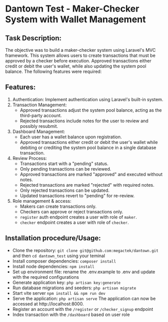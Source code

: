 # Dantown Test - Maker-Checker System with Wallet Management

 ## Task Description:
 The objective was to build a maker-checker system using Laravel's MVC framework. This system allows users to create transactions that must be approved by a checker before execution. Approved transactions either credit or debit the user's wallet, while also updating the system pool balance. The following features were required:

 ## Features:
 1. Authentication: Implement authentication using Laravel's built-in system.
 2. Transaction Management:
    - Approved transactions adjust the system pool balance, acting as the third-party account.
    - Rejected transactions include notes for the user to review and possibly resubmit.
 3. Dashboard Management:
    - Each user has a wallet balance upon registration.
    - Approved transactions either credit or debit the user's wallet while debiting or crediting the system pool balance in a single database transaction.
 4. Review Process:
    - Transactions start with a "pending" status.
    - Only pending transactions can be reviewed.
    - Approved transactions are marked "approved" and executed without notes.
    - Rejected transactions are marked "rejected" with required notes.
    - Only rejected transactions can be updated.
    - Updated transactions revert to "pending" for re-review.
 5. Role management & access:
    - Makers can create transactions only.
    - Checkers can approve or reject transactions only.
    - `register` auth endpoint creates a user with role of `maker`.
    - `checker` endpoint creates a user with role of `checker`.

 ## Installation procedure/Usage:

 - Clone the repository: ```git clone git@github.com:megactek/dantown.git``` and then ```cd dantown_test``` using your teminal
 - Install composer dependencies: ```composer install```
 - Install node dependencies: ```npm install```
 - Set up environment file: rename the .env.example to .env and update with the required configurations
 - Generate application key: ```php artisan key:generate```
 - Run database migrations and seeders: ```php artisan migrate```
 - Start vite server ```npm install && npm run dev```
 - Serve the application: ```php artisan serve``` The application can now be accessed at http://localhost:8000.
 - Register an account with the ```/register``` or ```/checker_signup``` endpoint
 - Index transaction with the ```/dashboard``` based on user role